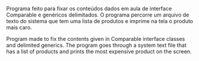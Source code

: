 Programa feito para fixar os conteúdos dados em aula de interface Comparable e genéricos delimitados. O programa percorre um arquivo de texto do sistema que tem uma lista de produtos e imprime na tela o produto mais caro.

Program made to fix the contents given in Comparable interface classes and delimited generics. The program goes through a system text file that has a list of products and prints the most expensive product on the screen.

